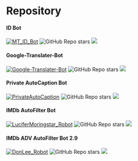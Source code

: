 # Repository

#### ID Bot
[![MT_ID_Bot](https://github-readme-stats.vercel.app/api/pin/?username=PR0FESS0R-99&repo=ID-Bot)](https://github.com/PR0FESS0R-99/ID-Bot)
![GitHub Repo stars](https://img.shields.io/github/stars/PR0FESS0R-99/ID-Bot?style=social)
<img src="https://img.shields.io/github/forks/PR0FESS0R-99/ID-Bot?style=social"></img>

#### Google-Translater-Bot
[![Google-Translater-Bot](https://github-readme-stats.vercel.app/api/pin/?username=PR0FESS0R-99&repo=Google-Translater-Bot)](https://github.com/PR0FESS0R-99/Google-Translater-Bot)
![GitHub Repo stars](https://img.shields.io/github/stars/PR0FESS0R-99/Google-Translater-Bot?style=social)
<img src="https://img.shields.io/github/forks/PR0FESS0R-99/Google-Translater-Bot?style=social"></img>

#### Private AutoCaption Bot
[![PrivateAutoCaption](https://github-readme-stats.vercel.app/api/pin/?username=PR0FESS0R-99&repo=PrivateAutoCaption)](https://github.com/PR0FESS0R-99/PrivateAutoCaption)
![GitHub Repo stars](https://img.shields.io/github/stars/PR0FESS0R-99/PrivateAutoCaption?style=social)
<img src="https://img.shields.io/github/forks/PR0FESS0R-99/PrivateAutoCaption?style=social"></img>

#### IMDb AutoFilter Bot
[![LuciferMoringstar_Robot](https://github-readme-stats.vercel.app/api/pin/?username=PR0FESS0R-99&repo=LuciferMoringstar_Robot)](https://github.com/PR0FESS0R-99/LuciferMoringstar_Robot)
![GitHub Repo stars](https://img.shields.io/github/stars/PR0FESS0R-99/LuciferMoringstar_Robot?style=social)
<img src="https://img.shields.io/github/forks/PR0FESS0R-99/LuciferMoringstar_Robot?style=social"></img>

#### IMDb ADV AutoFilter Bot 2.9
[![DonLee_Robot](https://github-readme-stats.vercel.app/api/pin/?username=PR0FESS0R-99&repo=DonLee_Robot)](https://github.com/PR0FESS0R-99/DonLee_Robot)
![GitHub Repo stars](https://img.shields.io/github/stars/PR0FESS0R-99/DonLee_Robot?style=social)
<img src="https://img.shields.io/github/forks/PR0FESS0R-99/DonLee_Robot?style=social"></img>
